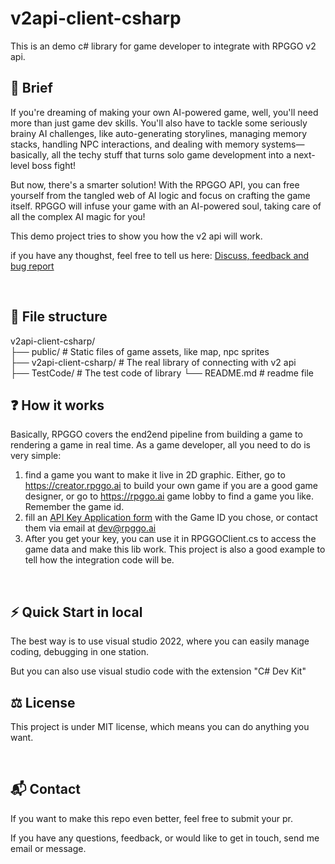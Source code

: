 # v2api-client-csharp

This is an demo c# library for game developer to integrate with RPGGO v2 api.

## 📖 Brief
If you're dreaming of making your own AI-powered game, well, you'll need more than just game dev skills. You'll also have to tackle some seriously brainy AI challenges, like auto-generating storylines, managing memory stacks, handling NPC interactions, and dealing with memory systems—basically, all the techy stuff that turns solo game development into a next-level boss fight!

But now, there's a smarter solution! With the RPGGO API, you can free yourself from the tangled web of AI logic and focus on crafting the game itself. RPGGO will infuse your game with an AI-powered soul, taking care of all the complex AI magic for you!

This demo project tries to show you how the v2 api will work.

if you have any thoughst, feel free to tell us here: [Discuss, feedback and bug report](https://github.com/RPGGO-AI/v2api-client-csharp/issues/1)

<br>

## 📂 File structure

v2api-client-csharp/ <br>
├── public/                # Static files of game assets, like map, npc sprites <br>
├── v2api-client-csharp/   # The real library of connecting with v2 api                
├── TestCode/              # The test code of library
└── README.md              # readme file <br>


## ❓ How it works

Basically, RPGGO covers the end2end pipeline from building a game to rendering a game in real time. As a game developer, all you need to do is very simple:
1. find a game you want to make it live in 2D graphic. Either, go to https://creator.rpggo.ai to build your own game if you are a good game designer, or go to https://rpggo.ai game lobby to find a game you like. Remember the game id.
2. fill an [API Key Application form](https://forms.gle/SgYbkZE2aDj38mhT9) with the Game ID you chose, or contact them via email at [dev@rpggo.ai](mailto:dev@rpggo.ai)
3. After you get your key, you can use it in RPGGOClient.cs to access the game data and make this lib work. This project is also a good example to tell how the integration code will be.

<br>


## ⚡️ Quick Start in local
The best way is to use visual studio 2022, where you can easily manage coding, debugging in one station.

But you can also use visual studio code with the extension "C# Dev Kit"


## ⚖️ License

This project is under MIT license, which means you can do anything you want.

<br>


## 📬 Contact

If you want to make this repo even better, feel free to submit your pr.

If you have any questions, feedback, or would like to get in touch, send me email or message. 
